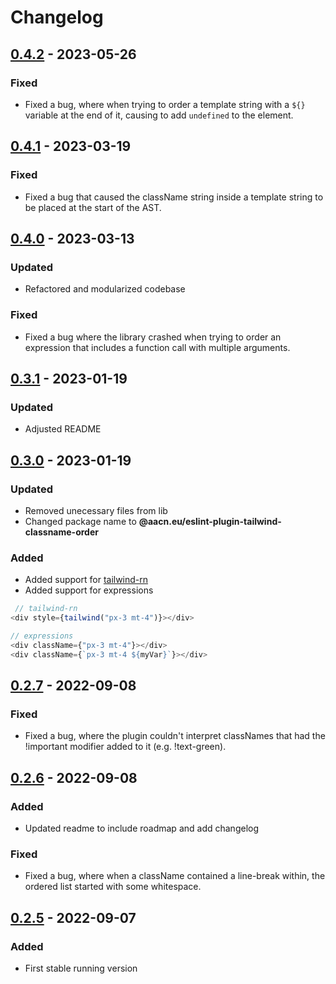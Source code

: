 # Changelog
## [0.4.2](https://github.com/aacn/eslint-plugin-tailwind-classname-order/releases/tag/v0.4.2) - 2023-05-26
### Fixed
- Fixed a bug, where when trying to order a template string with a `${}` variable at the end of it, causing to add `undefined` to the element.

## [0.4.1](https://github.com/aacn/eslint-plugin-tailwind-classname-order/releases/tag/v0.4.1) - 2023-03-19
### Fixed
- Fixed a bug that caused the className string inside a template string to be placed at the start of the AST.

## [0.4.0](https://github.com/aacn/eslint-plugin-tailwind-classname-order/releases/tag/v0.4.0) - 2023-03-13
### Updated
- Refactored and modularized codebase
### Fixed
- Fixed a bug where the library crashed when trying to order an expression that includes a function call with multiple arguments.

## [0.3.1](https://github.com/aacn/eslint-plugin-tailwind-classname-order/releases/tag/v0.3.0) - 2023-01-19
### Updated
- Adjusted README

## [0.3.0](https://github.com/aacn/eslint-plugin-tailwind-classname-order/releases/tag/v0.3.0) - 2023-01-19
### Updated
- Removed unecessary files from lib
- Changed package name to **@aacn.eu/eslint-plugin-tailwind-classname-order**
### Added
- Added support for [tailwind-rn](https://www.npmjs.com/package/tailwind-rn)
- Added support for expressions
```js
 // tailwind-rn
<div style={tailwind("px-3 mt-4")}></div>

// expressions
<div className={"px-3 mt-4"}></div>
<div className={`px-3 mt-4 ${myVar}`}></div>
```

## [0.2.7](https://github.com/aacn/eslint-plugin-tailwind-classname-order/releases/tag/v0.2.7) - 2022-09-08
### Fixed
- Fixed a bug, where the plugin couldn't interpret classNames that had the !important modifier added to it (e.g. !text-green).

## [0.2.6](https://github.com/aacn/eslint-plugin-tailwind-classname-order/releases/tag/v0.2.6) - 2022-09-08
### Added
- Updated readme to include roadmap and add changelog

### Fixed
- Fixed a bug, where when a className contained a line-break within, the ordered list started with some whitespace.

## [0.2.5](https://github.com/aacn/eslint-plugin-tailwind-classname-order/releases/tag/v0.2.5) - 2022-09-07
### Added
- First stable running version
